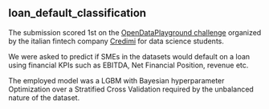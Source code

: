 ## loan_default_classification
The submission scored 1st on the [OpenDataPlayground challenge](https://opendataplayground.com/challenge/credimi-graduate-program-data-science) organized by the italian fintech company [Credimi](https://www.linkedin.com/company/credimi-s.p.a./) for data science students.

We were asked to predict if SMEs in the datasets would default on a loan using financial KPIs such as EBITDA, Net Financial Position, revenue etc.

The employed model was a LGBM with Bayesian hyperparameter Optimization over a Stratified Cross Validation required by the unbalanced nature of the dataset.
